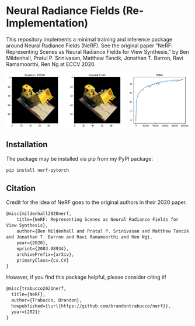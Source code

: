# Neural Radiance Fields (Re-Implementation)

This repository implements a minimal training and inference package around Neural Radiance Fields (NeRF). See the original paper "NeRF: Representing Scenes as Neural Radiance Fields for View Synthesis," by Ben Mildenhall, Pratul P. Srinivasan, Matthew Tancik, Jonathan T. Barron, Ravi Ramamoorthi, Ren Ng at ECCV 2020.

<div style="background-color: white;"><img src='examples/render.png'/></div>

## Installation

The package may be installed via pip from my PyPI package:

```bash
pip install nerf-pytorch
```

## Citation

Credit for the idea of NeRF goes to the original authors in their 2020 paper.

```
@misc{mildenhall2020nerf,
    title={NeRF: Representing Scenes as Neural Radiance Fields for View Synthesis},
    author={Ben Mildenhall and Pratul P. Srinivasan and Matthew Tancik and Jonathan T. Barron and Ravi Ramamoorthi and Ren Ng},
    year={2020},
    eprint={2003.08934},
    archivePrefix={arXiv},
    primaryClass={cs.CV}
}
```

However, if you find this package helpful, please consider citing it!

```
@misc{trabucco2021nerf,
  title={NeRF},
  author={Trabucco, Brandon},
  howpublished={\url{https://github.com/brandontrabucco/nerf}},
  year={2021}
}
```

